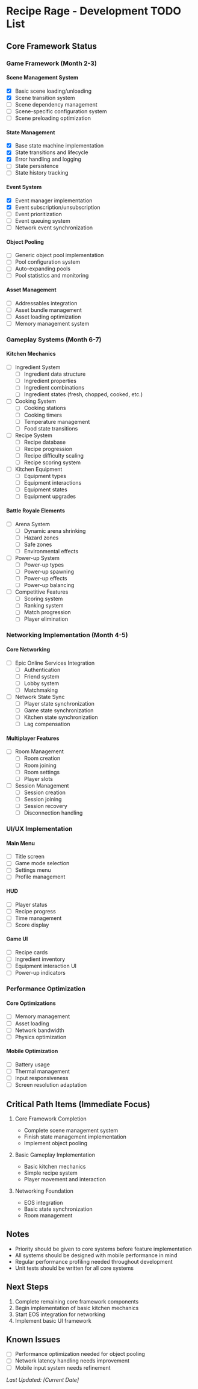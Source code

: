# Recipe Rage - Development TODO List

## Core Framework Status

### Game Framework (Month 2-3)
#### Scene Management System
- [x] Basic scene loading/unloading
- [x] Scene transition system
- [ ] Scene dependency management
- [ ] Scene-specific configuration system
- [ ] Scene preloading optimization

#### State Management
- [x] Base state machine implementation
- [x] State transitions and lifecycle
- [x] Error handling and logging
- [ ] State persistence
- [ ] State history tracking

#### Event System
- [x] Event manager implementation
- [x] Event subscription/unsubscription
- [ ] Event prioritization
- [ ] Event queuing system
- [ ] Network event synchronization

#### Object Pooling
- [ ] Generic object pool implementation
- [ ] Pool configuration system
- [ ] Auto-expanding pools
- [ ] Pool statistics and monitoring

#### Asset Management
- [ ] Addressables integration
- [ ] Asset bundle management
- [ ] Asset loading optimization
- [ ] Memory management system

### Gameplay Systems (Month 6-7)

#### Kitchen Mechanics
- [ ] Ingredient System
  - [ ] Ingredient data structure
  - [ ] Ingredient properties
  - [ ] Ingredient combinations
  - [ ] Ingredient states (fresh, chopped, cooked, etc.)

- [ ] Cooking System
  - [ ] Cooking stations
  - [ ] Cooking timers
  - [ ] Temperature management
  - [ ] Food state transitions

- [ ] Recipe System
  - [ ] Recipe database
  - [ ] Recipe progression
  - [ ] Recipe difficulty scaling
  - [ ] Recipe scoring system

- [ ] Kitchen Equipment
  - [ ] Equipment types
  - [ ] Equipment interactions
  - [ ] Equipment states
  - [ ] Equipment upgrades

#### Battle Royale Elements
- [ ] Arena System
  - [ ] Dynamic arena shrinking
  - [ ] Hazard zones
  - [ ] Safe zones
  - [ ] Environmental effects

- [ ] Power-up System
  - [ ] Power-up types
  - [ ] Power-up spawning
  - [ ] Power-up effects
  - [ ] Power-up balancing

- [ ] Competitive Features
  - [ ] Scoring system
  - [ ] Ranking system
  - [ ] Match progression
  - [ ] Player elimination

### Networking Implementation (Month 4-5)

#### Core Networking
- [ ] Epic Online Services Integration
  - [ ] Authentication
  - [ ] Friend system
  - [ ] Lobby system
  - [ ] Matchmaking

- [ ] Network State Sync
  - [ ] Player state synchronization
  - [ ] Game state synchronization
  - [ ] Kitchen state synchronization
  - [ ] Lag compensation

#### Multiplayer Features
- [ ] Room Management
  - [ ] Room creation
  - [ ] Room joining
  - [ ] Room settings
  - [ ] Player slots

- [ ] Session Management
  - [ ] Session creation
  - [ ] Session joining
  - [ ] Session recovery
  - [ ] Disconnection handling

### UI/UX Implementation

#### Main Menu
- [ ] Title screen
- [ ] Game mode selection
- [ ] Settings menu
- [ ] Profile management

#### HUD
- [ ] Player status
- [ ] Recipe progress
- [ ] Time management
- [ ] Score display

#### Game UI
- [ ] Recipe cards
- [ ] Ingredient inventory
- [ ] Equipment interaction UI
- [ ] Power-up indicators

### Performance Optimization

#### Core Optimizations
- [ ] Memory management
- [ ] Asset loading
- [ ] Network bandwidth
- [ ] Physics optimization

#### Mobile Optimization
- [ ] Battery usage
- [ ] Thermal management
- [ ] Input responsiveness
- [ ] Screen resolution adaptation

## Critical Path Items (Immediate Focus)

1. Core Framework Completion
   - Complete scene management system
   - Finish state management implementation
   - Implement object pooling

2. Basic Gameplay Implementation
   - Basic kitchen mechanics
   - Simple recipe system
   - Player movement and interaction

3. Networking Foundation
   - EOS integration
   - Basic state synchronization
   - Room management

## Notes
- Priority should be given to core systems before feature implementation
- All systems should be designed with mobile performance in mind
- Regular performance profiling needed throughout development
- Unit tests should be written for all core systems

## Next Steps
1. Complete remaining core framework components
2. Begin implementation of basic kitchen mechanics
3. Start EOS integration for networking
4. Implement basic UI framework

## Known Issues
- [ ] Performance optimization needed for object pooling
- [ ] Network latency handling needs improvement
- [ ] Mobile input system needs refinement

_Last Updated: [Current Date]_
